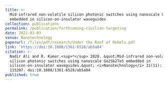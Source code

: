```yaml
---
title: >-
  Mid-infrared non-volatile silicon photonic switches using nanoscale Ge2Sb2Te5
  embedded in silicon-on-insulator waveguides
collection: publications
permalink: /publication/forthcoming-civilian-targeting
date: 2021-01-03
venue: Nanotechnology
paperurl: /files/pdf/research/Under the Roof of Rebels.pdf
link: 'https://doi:10.1088/1361-6528/ab5a04'
citation: >-
  Nadir Ali and R. Kumar.<sup>*</sup> 2020. &quot;Mid-infrared non-volatile
  silicon photonic switches using nanoscale Ge2Sb2Te5 embedded in
  silicon-on-insulator waveguides.&quot; <i>Nanotechnology</i> 31(11): p.
  115207. doi:10.1088/1361-6528/ab5a04
published: true
---
```

